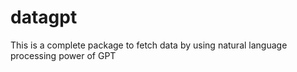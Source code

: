# datagpt
This is a complete package to fetch data by using natural language processing power of GPT
